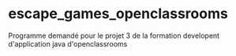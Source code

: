 # escape_games_openclassrooms
Programme demandé pour le projet 3 de la formation developent d'application java d'openclassrooms
